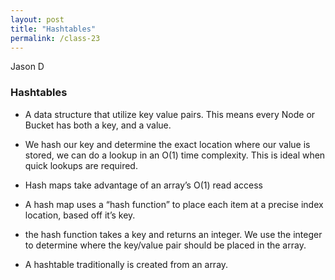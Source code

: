 ```yaml
---
layout: post
title: "Hashtables"
permalink: /class-23
---
```

Jason D

### Hashtables

* A data structure that utilize key value pairs. This means every Node or Bucket has both a key, and a value.

* We hash our key and determine the exact location where our value is stored, we can do a lookup in an O(1) time complexity. This is ideal when quick lookups are required.

* Hash maps take advantage of an array’s O(1) read access

* A hash map uses a “hash function” to place each item at a precise index location, based off it’s key.

* the hash function takes a key and returns an integer. We use the integer to determine where the key/value pair should be placed in the array.

* A hashtable traditionally is created from an array. 